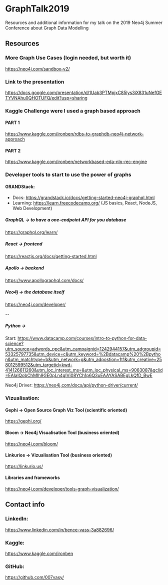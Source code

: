 # GraphTalk2019
Resources and additional information for my talk on the 2019 Neo4j Summer Conference about Graph Data Modelling

## Resources

### More Graph Use Cases (login needed, but worth it)
https://neo4j.com/sandbox-v2/

### Link to the presentation
https://docs.google.com/presentation/d/1Uab3PTMpjxC85lys3iX831uNefGETYVNAhu0QHOTUFQ/edit?usp=sharing

### Kaggle Challenge were I used a graph based approach
#### PART 1 
https://www.kaggle.com/ironben/rdbs-to-graphdb-neo4j-network-approach
#### PART 2
https://www.kaggle.com/ironben/networkbased-eda-nlp-rec-engine

### Developer tools to start to use the power of graphs
#### GRANDStack:
  * Docs: https://grandstack.io/docs/getting-started-neo4j-graphql.html
  * Learning: https://learn.freecodecamp.org/ (JS basics, React, NodeJS, Web Development)
##### GraphQL -> to have a one-endpoint API for you database
https://graphql.org/learn/
##### React -> frontend
https://reactjs.org/docs/getting-started.html
##### Apollo -> backend
https://www.apollographql.com/docs/
##### Neo4j -> the database itself
https://neo4j.com/developer/

--

##### Python ->
Start:
https://www.datacamp.com/courses/intro-to-python-for-data-science?utm_source=adwords_ppc&utm_campaignid=1242944157&utm_adgroupid=53325797735&utm_device=c&utm_keyword=%2Bdatacamp%20%2Bpython&utm_matchtype=b&utm_network=g&utm_adpostion=1t1&utm_creative=258012599512&utm_targetid=kwd-414126611260&utm_loc_interest_ms=&utm_loc_physical_ms=9063087&gclid=EAIaIQobChMIh9GE0pLn4gIVi08YCh1p6Q3uEAAYASABEgLkQfD_BwE

Neo4j Driver:
https://neo4j.com/docs/api/python-driver/current/

### Vizualisation:

#### Gephi -> Open Source Graph Viz Tool (scientific oriented)
https://gephi.org/
#### Bloom -> Neo4j Visualisation Tool (business oriented)
https://neo4j.com/bloom/ 
#### Linkurios -> Vizualisation Tool (business oriented)
https://linkurio.us/

#### Libraries and frameworks
https://neo4j.com/developer/tools-graph-visualization/

## Contact info
### LinkedIn:
https://www.linkedin.com/in/bence-vass-3a882696/

### Kaggle:
https://www.kaggle.com/ironben

### GitHub: 
https://github.com/007vasy/
